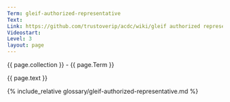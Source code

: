 ```yaml
---
Term: gleif-authorized-representative
Text: 
Link: https://github.com/trustoverip/acdc/wiki/gleif authorized representative.md
Videostart: 
Level: 3
layout: page
---
```


{{ page.collection }} - {{ page.Term }}

   {{ page.text }}

{% include_relative glossary/gleif-authorized-representative.md %}
